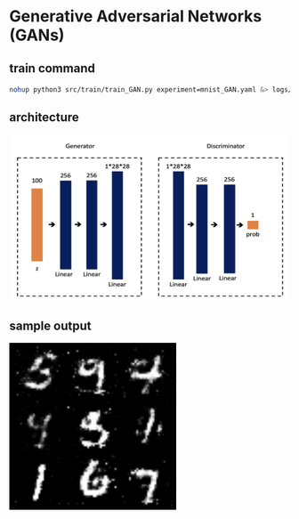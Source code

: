 # Generative Adversarial Networks (GANs)

## train command
```bash
nohup python3 src/train/train_GAN.py experiment=mnist_GAN.yaml &> logs/train_logs/mnist_GAN.log &
```

## architecture

<img src="./images/GAN.png" width="600" height=300/>

## sample output

<img src="./images/GAN_MNIST.png" width="300" height=300/>